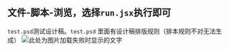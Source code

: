文件-脚本-浏览，选择```run.jsx```执行即可
 ----
```test.psd```测试设计稿。```test.psd``` 里面有设计稿排版规则（排本规则不对无法生成）
![此处为图片加载失败时显示的文字](https://raw.githubusercontent.com/xiao252/xxcx/master/banner.jpg?token=AfFEOE19InuDdzLlf7tlIbRVwzLNhJA0ks5csw-TwA%3D%3D)
